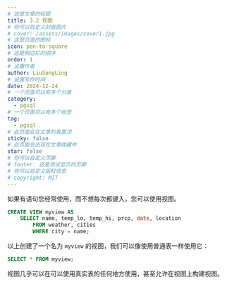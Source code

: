 ```yaml
---
# 这是文章的标题
title: 3.2 视图
# 你可以自定义封面图片
# cover: /assets/images/cover1.jpg
# 这是页面的图标
icon: pen-to-square
# 这是侧边栏的顺序
order: 1
# 设置作者
author: LiuSongLing
# 设置写作时间
date: 2024-12-24
# 一个页面可以有多个分类
category:
  - pgsql
# 一个页面可以有多个标签
tag:
  - pgsql
# 此页面会在文章列表置顶
sticky: false
# 此页面会出现在文章收藏中
star: false
# 你可以自定义页脚
# footer: 这是测试显示的页脚
# 你可以自定义版权信息
# copyright: MIT
---
```



如果有语句您经常使用，而不想每次都键入，您可以使用视图。

```sql
CREATE VIEW myview AS
    SELECT name, temp_lo, temp_hi, prcp, date, location
        FROM weather, cities
        WHERE city = name;
```

以上创建了一个名为  `myview` 的视图，我们可以像使用普通表一样使用它：

```sql
SELECT * FROM myview;
```

视图几乎可以在可以使用真实表的任何地方使用，甚至允许在视图上构建视图。

